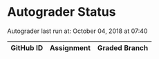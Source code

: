 # Autograder Status
Autograder last run at: October 04, 2018 at 07:40

| GitHub ID | Assignment | Graded Branch |
|-----------|------------|---------------|
